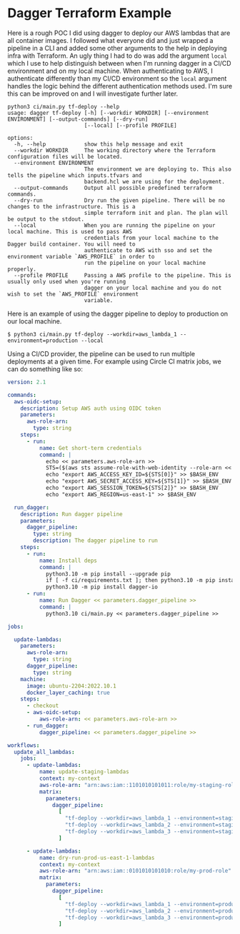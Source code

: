 # Dagger Terraform Example

Here is a rough POC I did using dagger to deploy our AWS lambdas that are all container images. I followed what everyone did and just wrapped a pipeline in a CLI and added some other arguments to the help in deploying infra with Terraform. An ugly thing I had to do was add the argument `local` which I use to help distinguish between when I'm running dagger in a CI/CD environment and on my local machine. When authenticating to AWS, I authenticate differently than my CI/CD environment so the `local` argument handles the logic behind the different authentication methods used. I'm sure this can be improved on and I will investigate further later. 


```
python3 ci/main.py tf-deploy --help
usage: dagger tf-deploy [-h] [--workdir WORKDIR] [--environment ENVIRONMENT] [--output-commands] [--dry-run]
                        [--local] [--profile PROFILE]

options:
  -h, --help            show this help message and exit
  --workdir WORKDIR     The working directory where the Terraform configuration files will be located.
  --environment ENVIRONMENT
                        The environment we are deploying to. This also tells the pipeline which inputs.tfvars and
                        backend.hcl we are using for the deployment.
  --output-commands     Output all possible predefined terraform commands.
  --dry-run             Dry run the given pipeline. There will be no changes to the infrastructure. This is a
                        simple terraform init and plan. The plan will be output to the stdout.
  --local               When you are running the pipeline on your local machine. This is used to pass AWS
                        credentials from your local machine to the Dagger build container. You will need to
                        authenticate to AWS with sso and set the environment variable `AWS_PROFILE` in order to
                        run the pipeline on your local machine properly.
  --profile PROFILE     Passing a AWS profile to the pipeline. This is usually only used when you're running
                        dagger on your local machine and you do not wish to set the `AWS_PROFILE` environment
                        variable.

```

Here is an example of using the dagger pipeline to deploy to production on our local machine.
```
$ python3 ci/main.py tf-deploy --workdir=aws_lambda_1 --environment=production --local
```

Using a CI/CD provider, the pipeline can be used to run multiple deployments at a given time. For example using Circle CI matrix jobs, we can do something like so:

```yaml
version: 2.1

commands:
  aws-oidc-setup:
    description: Setup AWS auth using OIDC token
    parameters:
      aws-role-arn:
        type: string
    steps:
      - run:
          name: Get short-term credentials
          command: |
            echo << parameters.aws-role-arn >>
            STS=($(aws sts assume-role-with-web-identity --role-arn << parameters.aws-role-arn >> --role-session-name "${CIRCLE_BRANCH}-${CIRCLE_BUILD_NUM}" --web-identity-token "${CIRCLE_OIDC_TOKEN}" --duration-seconds 900 --query 'Credentials.[AccessKeyId,SecretAccessKey,SessionToken]' --output text))
            echo "export AWS_ACCESS_KEY_ID=${STS[0]}" >> $BASH_ENV
            echo "export AWS_SECRET_ACCESS_KEY=${STS[1]}" >> $BASH_ENV
            echo "export AWS_SESSION_TOKEN=${STS[2]}" >> $BASH_ENV
            echo "export AWS_REGION=us-east-1" >> $BASH_ENV

  run_dagger:
    description: Run dagger pipeline
    parameters:
      dagger_pipeline:
        type: string
        description: The dagger pipeline to run
    steps:
      - run:
          name: Install deps
          command: |
            python3.10 -m pip install --upgrade pip
            if [ -f ci/requirements.txt ]; then python3.10 -m pip install -r ci/requirements.txt; fi
            python3.10 -m pip install dagger-io
      - run:
          name: Run Dagger << parameters.dagger_pipeline >>
          command: |
            python3.10 ci/main.py << parameters.dagger_pipeline >>

jobs:

  update-lambdas:
    parameters:
      aws-role-arn:
        type: string
      dagger_pipeline:
        type: string
    machine:
      image: ubuntu-2204:2022.10.1
      docker_layer_caching: true
    steps:
      - checkout
      - aws-oidc-setup:
          aws-role-arn: << parameters.aws-role-arn >>
      - run_dagger:
          dagger_pipeline: << parameters.dagger_pipeline >>

workflows:
  update_all_lambdas:
    jobs:
      - update-lambdas:
          name: update-staging-lambdas
          context: my-context
          aws-role-arn: "arn:aws:iam::1101010101011:role/my-staging-role"
          matrix:
            parameters:
              dagger_pipeline:
                [
                  "tf-deploy --workdir=aws_lambda_1 --environment=staging",
                  "tf-deploy --workdir=aws_lambda_2 --environment=staging",
                  "tf-deploy --workdir=aws_lambda_3 --environment=staging",
                ]

      - update-lambdas:
          name: dry-run-prod-us-east-1-lambdas
          context: my-context
          aws-role-arn: "arn:aws:iam::0101010101010:role/my-prod-role"
          matrix:
            parameters:
              dagger_pipeline:
                [
                  "tf-deploy --workdir=aws_lambda_1 --environment=production --dry-run",
                  "tf-deploy --workdir=aws_lambda_2 --environment=production --dry-run",
                  "tf-deploy --workdir=aws_lambda_3 --environment=production --dry-run",
                ]

```
